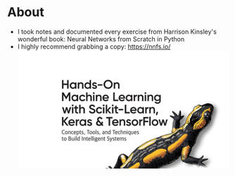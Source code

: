 # About
- I took notes and documented every exercise from Harrison Kinsley's wonderful book: Neural Networks from Scratch in Python
- I highly recommend grabbing a copy: https://nnfs.io/
![txt](https://github.com/StuartWaller/hands-on-ml-notes/blob/master/hands-on-ml.jpg)
